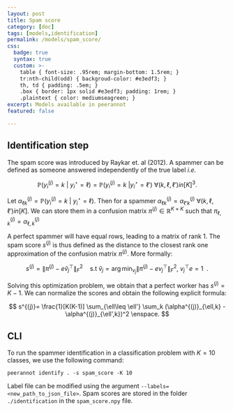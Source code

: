 ```yaml
---
layout: post
title: Spam score
category: [doc]
tags: [models,identification]
permalink: /models/spam_score/
css:
  badge: true
  syntax: true
  custom: >-
    table { font-size: .95rem; margin-bottom: 1.5rem; }
    tr:nth-child(odd) { backgroud-color: #e3edf3; }
    th, td { padding: .5em; }
    .box { border: 1px solid #e3edf3; padding: 1rem; }
    .plaintext { color: mediumseagreen; }
excerpt: Models available in peerannot
featured: false

---
```


## Identification step

The spam score was introduced by Raykar et. al (2012).
A spammer can be defined as someone answered independently of the true label *i.e.*

$$
\mathbb{P}(y_i^{(j)}=k\ |\ y_i^\star =\ell) = \mathbb{P}(y_i^{(j)}=k\ | y_i^\star =\ell')\ \forall (k,\ell, \ell') in [K]^3.
$$

Let $\alpha_{\ell k}^{(j)} = \mathbb{P}(y_i^{(j)}=k\ |\ y_i^\star =\ell)$.
Then for a spammer $\alpha_{\ell k}^{(j)} = \alpha_{\ell' k}^{(j)}\ \forall (k,\ell,\ell') in [K]$.
We can store them in a confusion matrix $\pi^{(j)}\in\mathbb{R}^{K\times K}$ such that $\pi^{(j)}_{\ell,k}=\alpha^{(j)}_{\ell,k}$

A perfect spammer will have equal rows, leading to a matrix of rank $1$.
The spam score $s^{(j)}$ is thus defined as the distance to the closest rank one approximation of the confusion matrix $\pi^{(j)}$.
More formally:

$$
s^{(j)} = \|\pi^{(j)} - e\hat v_j^\top \|_F^2 \quad \text{s.t } \hat v_j = \arg\min_{v_j} \|\pi^{(j)}-ev_j^\top \|_F^2,\ v_j^\top e=1 \enspace.
$$

Solving this optimization problem, we obtain that a perfect worker has $s^{(j)}=K-1$. We can normalize the scores and obtain the following explicit formula:

$$
s^{(j)}= \frac{1}[K(K-1)] \sum_{\ell\leq \ell'} \sum_k (\alpha^{(j)}_{\ell,k} - \alpha^{(j)}_{\ell',k})^2 \enspace.
$$

## CLI

To run the spammer identification in a classification problem with $K=10$ classes, we use the following command:

```{bash}
peerannot identify . -s spam_score -K 10
```

Label file can be modified using the argument `--labels=<new_path_to_json_file>`.
Spam scores are stored in the folder `./identification` in the `spam_score.npy` file.